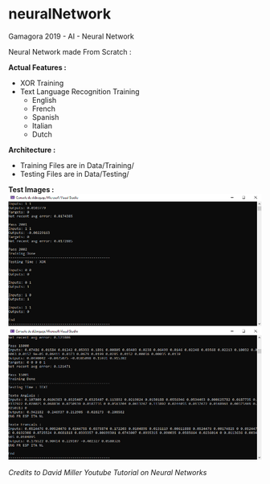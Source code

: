 # neuralNetwork
Gamagora 2019 - AI - Neural Network


Neural Network made From Scratch :

**Actual Features :**
- XOR Training
- Text Language Recognition Training
  - English
  - French
  - Spanish
  - Italian
  - Dutch
 
**Architecture :**
- Training Files are in Data/Training/
- Testing Files are in Data/Testing/   
  
**Test Images :**
![XOR Testing](/images/XOR.png)
![Text Testing](/images/TEXT.png)
 
*Credits to David Miller Youtube Tutorial on Neural Networks*
